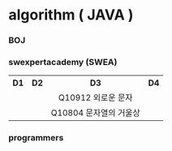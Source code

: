 # algorithm ( JAVA )

### BOJ

### swexpertacademy (SWEA)

<table style="text-align: center">
    <tr>
    	<th>D1</th>
        <th>D2</th>
        <th>D3</th>
        <th>D4</th>
    </tr>
    <tr>
    	<td></td>
        <td></td>
        <td>Q10912 외로운 문자</td>
        <td></td>
    </tr>
    <tr>
    	<td></td>
        <td></td>
        <td>Q10804 문자열의 거울상</td>
        <td></td>
    </tr>
</table>



### programmers

